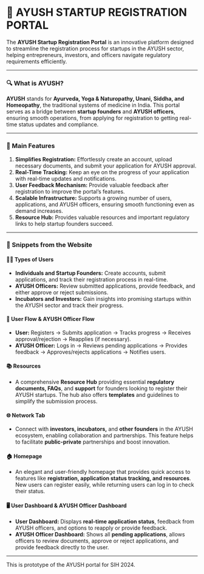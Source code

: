 # 🌿 AYUSH STARTUP REGISTRATION PORTAL

The **AYUSH Startup Registration Portal** is an innovative platform designed to streamline the registration process for startups in the AYUSH sector, helping entrepreneurs, investors, and officers navigate regulatory requirements efficiently.

---

### 🔍 What is AYUSH?

**AYUSH** stands for **Ayurveda, Yoga & Naturopathy, Unani, Siddha, and Homeopathy**, the traditional systems of medicine in India. This portal serves as a bridge between **startup founders** and **AYUSH officers**, ensuring smooth operations, from applying for registration to getting real-time status updates and compliance.

---

### 🌟 Main Features

1. **Simplifies Registration:** Effortlessly create an account, upload necessary documents, and submit your application for AYUSH approval.
2. **Real-Time Tracking:** Keep an eye on the progress of your application with real-time updates and notifications.
3. **User Feedback Mechanism:** Provide valuable feedback after registration to improve the portal’s features.
4. **Scalable Infrastructure:** Supports a growing number of users, applications, and AYUSH officers, ensuring smooth functioning even as demand increases.
5. **Resource Hub:** Provides valuable resources and important regulatory links to help startup founders succeed.

---

### 📸 Snippets from the Website

#### 🧑‍💼 **Types of Users**

- **Individuals and Startup Founders:** Create accounts, submit applications, and track their registration process in real-time.
- **AYUSH Officers:** Review submitted applications, provide feedback, and either approve or reject submissions.
- **Incubators and Investors:** Gain insights into promising startups within the AYUSH sector and track their progress.

#### 🔄 **User Flow & AYUSH Officer Flow**

- **User:** Registers → Submits application → Tracks progress → Receives approval/rejection → Reapplies (if necessary).
- **AYUSH Officer:** Logs in → Reviews pending applications → Provides feedback → Approves/rejects applications → Notifies users.

#### 📚 **Resources**

- A comprehensive **Resource Hub** providing essential **regulatory documents, FAQs**, and **support** for founders looking to register their AYUSH startups. The hub also offers **templates** and guidelines to simplify the submission process.

#### 🌐 **Network Tab**

- Connect with **investors, incubators,** and **other founders** in the AYUSH ecosystem, enabling collaboration and partnerships. This feature helps to facilitate **public-private** partnerships and boost innovation.

#### 🏠 **Homepage**

- An elegant and user-friendly homepage that provides quick access to features like **registration, application status tracking, and resources**. New users can register easily, while returning users can log in to check their status.

#### 🖥️ **User Dashboard & AYUSH Officer Dashboard**

- **User Dashboard:** Displays **real-time application status**, feedback from AYUSH officers, and options to reapply or provide feedback.
- **AYUSH Officer Dashboard:** Shows all **pending applications**, allows officers to review documents, approve or reject applications, and provide feedback directly to the user.

---

This is prototype of the AYUSH portal for SIH 2024.
